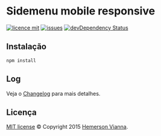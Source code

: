 # Sidemenu mobile responsive

[![licence mit](https://img.shields.io/badge/license-MIT-blue.svg)](https://github.com/resource-solutions/resource-responsive-sidemenu/blob/master/LICENSE.md)
[![issues](https://img.shields.io/github/issues/resource-solutions/resource-responsive-sidemenu.svg)](https://github.com/resource-solutions/resource-responsive-sidemenu/issues)
[![devDependency Status](https://david-dm.org/resource-solutions/resource-responsive-sidemenu/dev-status.svg)](https://david-dm.org/resource-solutions/resource-responsive-sidemenu#info=devDependencies)

## Instalação

```
npm install
```

## Log

Veja o [Changelog](CHANGELOG.md) para mais detalhes.

## Licença

[MIT license](LICENSE.md) © Copyright 2015 [Hemerson Vianna](http://hemersonvianna.io).